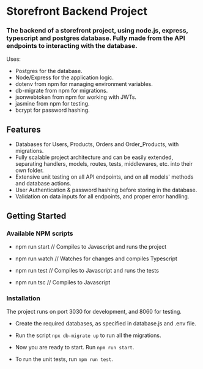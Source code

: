 # Storefront Backend Project
### The backend of a storefront project, using node.js, express, typescript and postgres database. Fully made from the API endpoints to interacting with the database.
Uses: 
- Postgres for the database.
- Node/Express for the application logic.
- dotenv from npm for managing environment variables.
- db-migrate from npm for migrations.
- jsonwebtoken from npm for working with JWTs.
- jasmine from npm for testing.
- bcrypt for password hashing.

## Features
- Databases for Users, Products, Orders and Order_Products, with migrations.
 - Fully scalable project architecture and can be easily extended, separating handlers, models, routes, tests, middlewares, etc. into their own folder.
 - Extensive unit testing on all API endpoints, and on all models' methods and database actions.
 - User Authentication & password hashing before storing in the database.
 - Validation on data inputs for all endpoints, and proper error handling.

  
## Getting Started

### Available NPM scripts

- npm run start // Compiles to Javascript and runs the project

- npm run watch // Watches for changes and compiles Typescript

- npm run test // Compiles to Javascript and runs the tests

- npm run tsc // Compiles to Javascript

### Installation
The project runs on port 3030 for development, and 8060 for testing.
- Create the required databases, as specified in database.js and .env file.

- Run the script `npx db-migrate up` to run all the migrations.

- Now you are ready to start. Run `npm run start`.

- To run the unit tests, run `npm run test`.

